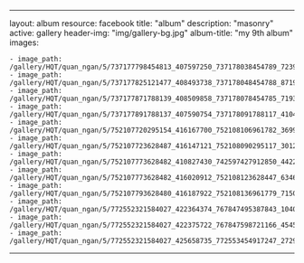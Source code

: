 
---
layout: album
resource: facebook
title: "album"
description: "masonry"
active: gallery
header-img: "img/gallery-bg.jpg"
album-title: "my 9th album"
images:
    
    - image_path: /gallery/HQT/quan_ngan/5/737177798454813_407597250_737178038454789_7239323252708820276_n.jpg
    - image_path: /gallery/HQT/quan_ngan/5/737177825121477_408493738_737178048454788_871976985698158778_n.jpg
    - image_path: /gallery/HQT/quan_ngan/5/737177871788139_408509858_737178078454785_7193290129257180238_n.jpg
    - image_path: /gallery/HQT/quan_ngan/5/737177891788137_407590754_737178091788117_4104703452650766353_n.jpg
    - image_path: /gallery/HQT/quan_ngan/5/752107720295154_416167700_752108106961782_3699927863603518687_n.jpg
    - image_path: /gallery/HQT/quan_ngan/5/752107723628487_416147121_752108090295117_3012496892347297510_n.jpg
    - image_path: /gallery/HQT/quan_ngan/5/752107773628482_410827430_742597427912850_4422471342693268978_n.jpg
    - image_path: /gallery/HQT/quan_ngan/5/752107773628482_416020912_752108123628447_6346166213838952666_n.jpg
    - image_path: /gallery/HQT/quan_ngan/5/752107793628480_416187922_752108136961779_7150188574719935614_n.jpg
    - image_path: /gallery/HQT/quan_ngan/5/772552321584027_422364374_767847495387843_1040371015188583351_n.jpg
    - image_path: /gallery/HQT/quan_ngan/5/772552321584027_422375722_767847598721166_4545971379343294246_n.jpg
    - image_path: /gallery/HQT/quan_ngan/5/772552321584027_425658735_772553454917247_272974875294081568_n.jpg
---